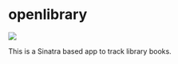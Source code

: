 openlibrary
===========

![](https://raw.github.com/TWChennai/openlibrary/master/public/img/screenshot.png)


This is a Sinatra based app to track library books.

